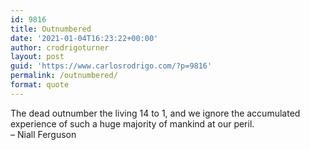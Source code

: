 ```yaml
---
id: 9816
title: Outnumbered
date: '2021-01-04T16:23:22+00:00'
author: crodrigoturner
layout: post
guid: 'https://www.carlosrodrigo.com/?p=9816'
permalink: /outnumbered/
format: quote
---
```


The dead outnumber the living 14 to 1, and we ignore the accumulated experience of such a huge majority of mankind at our peril.  
– Niall Ferguson